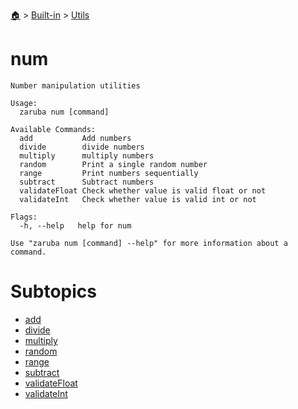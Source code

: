 <!--startTocHeader-->
[🏠](../../../README.md) > [Built-in](../../README.md) > [Utils](../README.md)
# num
<!--endTocHeader-->

```
Number manipulation utilities

Usage:
  zaruba num [command]

Available Commands:
  add           Add numbers
  divide        divide numbers
  multiply      multiply numbers
  random        Print a single random number
  range         Print numbers sequentially
  subtract      Subtract numbers
  validateFloat Check whether value is valid float or not
  validateInt   Check whether value is valid int or not

Flags:
  -h, --help   help for num

Use "zaruba num [command] --help" for more information about a command.

```

<!--startTocSubtopic-->
# Subtopics
- [add](add.md)
- [divide](divide.md)
- [multiply](multiply.md)
- [random](random.md)
- [range](range.md)
- [subtract](subtract.md)
- [validateFloat](validate-float.md)
- [validateInt](validate-int.md)
<!--endTocSubtopic-->